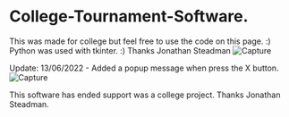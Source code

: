 # College-Tournament-Software.
This was made for college but feel free to use the code on this page. 
:)
Python was used with tkinter. :)
Thanks Jonathan Steadman
![Capture](https://user-images.githubusercontent.com/101095952/161757131-d0dcc91e-9ac4-43ef-b37e-b60279b05e50.PNG)

Update: 13/06/2022 - Added a popup message when press the X button.
![Capture](https://user-images.githubusercontent.com/101095952/173341851-f51b06a6-f5ca-40d4-855f-3aa10d74c309.PNG)

This software has ended support was a college project.
Thanks 
Jonathan Steadman.
